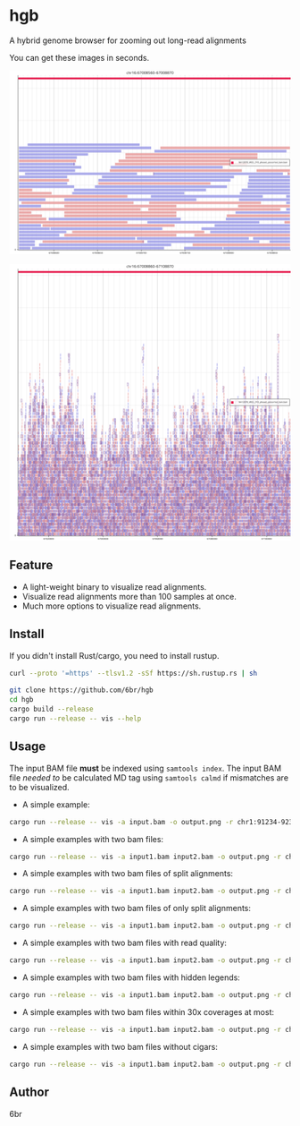 # hgb

A hybrid genome browser for zooming out long-read alignments

You can get these images in seconds.

![alignments](fig/alignments.png)

![large](fig/large.png)

## Feature

* A light-weight binary to visualize read alignments.
* Visualize read alignments more than 100 samples at once.
* Much more options to visualize read alignments.

## Install

If you didn't install Rust/cargo, you need to install rustup.

```bash
curl --proto '=https' --tlsv1.2 -sSf https://sh.rustup.rs | sh
```

```bash
git clone https://github.com/6br/hgb
cd hgb
cargo build --release
cargo run --release -- vis --help
```

## Usage

The input BAM file **must** be indexed using `samtools index`. The input BAM file *needed to* be calculated MD tag using `samtools calmd` if mismatches are to be visualized.

* A simple example:

```bash
cargo run --release -- vis -a input.bam -o output.png -r chr1:91234-92334
```

* A simple examples with two bam files:

```bash
cargo run --release -- vis -a input1.bam input2.bam -o output.png -r chr1:91234-92334
```

* A simple examples with two bam files of split alignments:

```bash
cargo run --release -- vis -a input1.bam input2.bam -o output.png -r chr1:91234-92334 -s
```

* A simple examples with two bam files of only split alignments:

```bash
cargo run --release -- vis -a input1.bam input2.bam -o output.png -r chr1:91234-92334 -s -u
```

* A simple examples with two bam files with read quality:

```bash
cargo run --release -- vis -a input1.bam input2.bam -o output.png -r chr1:91234-92334 -q
```

* A simple examples with two bam files with hidden legends:

```bash
cargo run --release -- vis -a input1.bam input2.bam -o output.png -r chr1:91234-92334 -l
```

* A simple examples with two bam files within 30x coverages at most:

```bash
cargo run --release -- vis -a input1.bam input2.bam -o output.png -r chr1:91234-92334 -m 30
```

* A simple examples with two bam files without cigars:

```bash
cargo run --release -- vis -a input1.bam input2.bam -o output.png -r chr1:91234-92334 -n -I
```

## Author

6br
